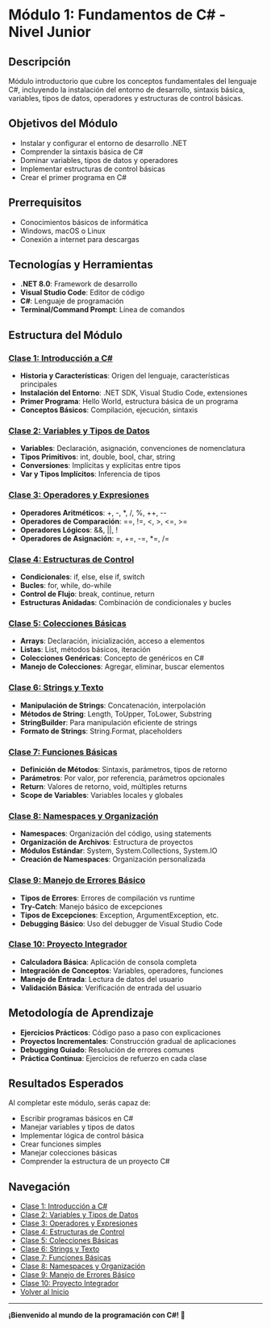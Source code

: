 # Módulo 1: Fundamentos de C# - Nivel Junior

## Descripción
Módulo introductorio que cubre los conceptos fundamentales del lenguaje C#, incluyendo la instalación del entorno de desarrollo, sintaxis básica, variables, tipos de datos, operadores y estructuras de control básicas.

## Objetivos del Módulo
- Instalar y configurar el entorno de desarrollo .NET
- Comprender la sintaxis básica de C#
- Dominar variables, tipos de datos y operadores
- Implementar estructuras de control básicas
- Crear el primer programa en C#

## Prerrequisitos
- Conocimientos básicos de informática
- Windows, macOS o Linux
- Conexión a internet para descargas

## Tecnologías y Herramientas
- **.NET 8.0**: Framework de desarrollo
- **Visual Studio Code**: Editor de código
- **C#**: Lenguaje de programación
- **Terminal/Command Prompt**: Línea de comandos

## Estructura del Módulo

### [Clase 1: Introducción a C#](clase_1_introduccion.md)
- **Historia y Características**: Origen del lenguaje, características principales
- **Instalación del Entorno**: .NET SDK, Visual Studio Code, extensiones
- **Primer Programa**: Hello World, estructura básica de un programa
- **Conceptos Básicos**: Compilación, ejecución, sintaxis

### [Clase 2: Variables y Tipos de Datos](clase_2_variables_tipos.md)
- **Variables**: Declaración, asignación, convenciones de nomenclatura
- **Tipos Primitivos**: int, double, bool, char, string
- **Conversiones**: Implícitas y explícitas entre tipos
- **Var y Tipos Implícitos**: Inferencia de tipos

### [Clase 3: Operadores y Expresiones](clase_3_operadores.md)
- **Operadores Aritméticos**: +, -, *, /, %, ++, --
- **Operadores de Comparación**: ==, !=, <, >, <=, >=
- **Operadores Lógicos**: &&, ||, !
- **Operadores de Asignación**: =, +=, -=, *=, /=

### [Clase 4: Estructuras de Control](clase_4_estructuras_control.md)
- **Condicionales**: if, else, else if, switch
- **Bucles**: for, while, do-while
- **Control de Flujo**: break, continue, return
- **Estructuras Anidadas**: Combinación de condicionales y bucles

### [Clase 5: Colecciones Básicas](clase_5_colecciones.md)
- **Arrays**: Declaración, inicialización, acceso a elementos
- **Listas**: List<T>, métodos básicos, iteración
- **Colecciones Genéricas**: Concepto de genéricos en C#
- **Manejo de Colecciones**: Agregar, eliminar, buscar elementos

### [Clase 6: Strings y Texto](clase_6_strings.md)
- **Manipulación de Strings**: Concatenación, interpolación
- **Métodos de String**: Length, ToUpper, ToLower, Substring
- **StringBuilder**: Para manipulación eficiente de strings
- **Formato de Strings**: String.Format, placeholders

### [Clase 7: Funciones Básicas](clase_7_funciones.md)
- **Definición de Métodos**: Sintaxis, parámetros, tipos de retorno
- **Parámetros**: Por valor, por referencia, parámetros opcionales
- **Return**: Valores de retorno, void, múltiples returns
- **Scope de Variables**: Variables locales y globales

### [Clase 8: Namespaces y Organización](clase_8_namespaces.md)
- **Namespaces**: Organización del código, using statements
- **Organización de Archivos**: Estructura de proyectos
- **Módulos Estándar**: System, System.Collections, System.IO
- **Creación de Namespaces**: Organización personalizada

### [Clase 9: Manejo de Errores Básico](clase_9_errores.md)
- **Tipos de Errores**: Errores de compilación vs runtime
- **Try-Catch**: Manejo básico de excepciones
- **Tipos de Excepciones**: Exception, ArgumentException, etc.
- **Debugging Básico**: Uso del debugger de Visual Studio Code

### [Clase 10: Proyecto Integrador](clase_10_proyecto.md)
- **Calculadora Básica**: Aplicación de consola completa
- **Integración de Conceptos**: Variables, operadores, funciones
- **Manejo de Entrada**: Lectura de datos del usuario
- **Validación Básica**: Verificación de entrada del usuario

## Metodología de Aprendizaje
- **Ejercicios Prácticos**: Código paso a paso con explicaciones
- **Proyectos Incrementales**: Construcción gradual de aplicaciones
- **Debugging Guiado**: Resolución de errores comunes
- **Práctica Continua**: Ejercicios de refuerzo en cada clase

## Resultados Esperados
Al completar este módulo, serás capaz de:
- Escribir programas básicos en C#
- Manejar variables y tipos de datos
- Implementar lógica de control básica
- Crear funciones simples
- Manejar colecciones básicas
- Comprender la estructura de un proyecto C#

## Navegación
- [Clase 1: Introducción a C#](clase_1_introduccion.md)
- [Clase 2: Variables y Tipos de Datos](clase_2_variables_tipos.md)
- [Clase 3: Operadores y Expresiones](clase_3_operadores.md)
- [Clase 4: Estructuras de Control](clase_4_estructuras_control.md)
- [Clase 5: Colecciones Básicas](clase_5_colecciones.md)
- [Clase 6: Strings y Texto](clase_6_strings.md)
- [Clase 7: Funciones Básicas](clase_7_funciones.md)
- [Clase 8: Namespaces y Organización](clase_8_namespaces.md)
- [Clase 9: Manejo de Errores Básico](clase_9_errores.md)
- [Clase 10: Proyecto Integrador](clase_10_proyecto.md)
- [Volver al Inicio](../../README.md)

---

**¡Bienvenido al mundo de la programación con C#! 🚀**

